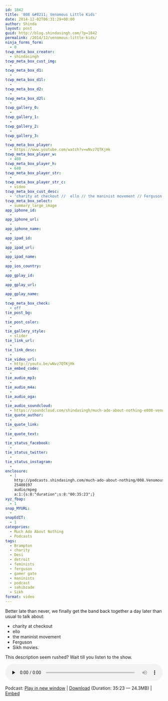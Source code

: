 ```yaml
---
id: 1842
title: '008 &#8211; Venomous Little Kids'
date: 2014-12-02T06:31:29+00:00
author: Shinda
layout: post
guid: http://blog.shindasingh.com/?p=1842
permalink: /2014/12/venomous-little-kids/
ninja_forms_form:
  - 0
tcwp_meta_box_creator:
  - shindasingh
tcwp_meta_box_cust_img:
  - 
tcwp_meta_box_d1:
  - 
tcwp_meta_box_d1l:
  - 
tcwp_meta_box_d2:
  - 
tcwp_meta_box_d2l:
  - 
tcwp_gallery_0:
  - 
tcwp_gallery_1:
  - 
tcwp_gallery_2:
  - 
tcwp_gallery_3:
  - 
tcwp_meta_box_player:
  - https://www.youtube.com/watch?v=wNvz7QTKjHk
tcwp_meta_box_player_w:
  - 480
tcwp_meta_box_player_h:
  - 640
tcwp_meta_box_player_str:
  - 
tcwp_meta_box_player_str_c:
  - video
tcwp_meta_box_cust_desc:
  - 'charity at checkout //  ello // the maninist movement // Ferguson // Sikh movies'
tcwp_meta_box_select:
  - summary_large_image
app_iphone_id:
  - 
app_iphone_url:
  - 
app_iphone_name:
  - 
app_ipad_id:
  - 
app_ipad_url:
  - 
app_ipad_name:
  - 
app_ios_country:
  - 
app_gplay_id:
  - 
app_gplay_url:
  - 
app_gplay_name:
  - 
tcwp_meta_box_check:
  - off
tie_post_bg:
  - 
tie_post_color:
  - 
tie_gallery_style:
  - slider
tie_link_url:
  - 
tie_link_desc:
  - 
tie_video_url:
  - http://youtu.be/wNvz7QTKjHk
tie_embed_code:
  - 
tie_audio_mp3:
  - 
tie_audio_m4a:
  - 
tie_audio_oga:
  - 
tie_audio_soundcloud:
  - https://soundcloud.com/shindasingh/much-ado-about-nothing-e008-venomous-little-kids
tie_quote_author:
  - 
tie_quote_link:
  - 
tie_quote_text:
  - 
tie_status_facebook:
  - 
tie_status_twitter:
  - 
tie_status_instagram:
  - 
enclosure:
  - |
    http://podcasts.shindasingh.com/much-ado-about-nothing/008.Venomous.Little.Kids.mp3
    25480197
    audio/mpeg
    a:1:{s:8:"duration";s:8:"00:35:23";}
xyz_fbap:
  - 1
snap_MYURL:
  - 
snapEdIT:
  - 1
categories:
  - Much Ado About Nothing
  - Podcasts
tags:
  - Brampton
  - charity
  - Desi
  - detroit
  - feminists
  - ferguson
  - gamer gate
  - maninists
  - podcast
  - sahibzade
  - Sikh
format: video
---
```

Better late than never, we finally get the band back together a day later than usual to talk about:

  * charity at checkout
  * ello
  * the maninist movement
  * Ferguson
  * Sikh movies.

This description seem rushed? Wait till you listen to the show.

<div class="powerpress_player" id="powerpress_player_5638">
  <audio class="wp-audio-shortcode" id="audio-1842-10" preload="none" style="width: 100%;" controls="controls"><source type="audio/mpeg" src="http://podcasts.shindasingh.com/much-ado-about-nothing/008.Venomous.Little.Kids.mp3?_=10" /></audio>
</div>

<p class="powerpress_links powerpress_links_mp3">
  Podcast: <a href="http://podcasts.shindasingh.com/much-ado-about-nothing/008.Venomous.Little.Kids.mp3" class="powerpress_link_pinw" target="_blank" title="Play in new window" onclick="return powerpress_pinw('http://blog.shindasingh.com/?powerpress_pinw=1842-podcast');" rel="nofollow">Play in new window</a> | <a href="http://podcasts.shindasingh.com/much-ado-about-nothing/008.Venomous.Little.Kids.mp3" class="powerpress_link_d" title="Download" rel="nofollow" download="008.Venomous.Little.Kids.mp3">Download</a> (Duration: 35:23 &#8212; 24.3MB) | <a href="#" class="powerpress_link_e" title="Embed" onclick="return powerpress_show_embed('1842-podcast');" rel="nofollow">Embed</a>
</p>

<p class="powerpress_embed_box" id="powerpress_embed_1842-podcast" style="display: none;">
  <input id="powerpress_embed_1842-podcast_t" type="text" value="<iframe width=&quot;320&quot; height=&quot;30&quot; src=&quot;http://blog.shindasingh.com/?powerpress_embed=1842-podcast&amp;powerpress_player=mediaelement-audio&quot; frameborder=&quot;0&quot; scrolling=&quot;no&quot;></iframe>" onclick="javascript: this.select();" onfocus="javascript: this.select();" style="width: 70%;" readOnly />
</p>

<!--powerpress_player-->